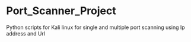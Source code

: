 # Port_Scanner_Project
Python scripts for Kali linux for single and multiple port scanning using Ip address and Url
